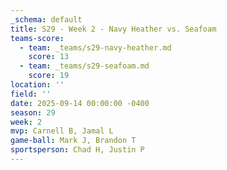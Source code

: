```yaml
---
_schema: default
title: S29 - Week 2 - Navy Heather vs. Seafoam
teams-score:
  - team: _teams/s29-navy-heather.md
    score: 13
  - team: _teams/s29-seafoam.md
    score: 19
location: ''
field: ''
date: 2025-09-14 00:00:00 -0400
season: 29
week: 2
mvp: Carnell B, Jamal L
game-ball: Mark J, Brandon T
sportsperson: Chad H, Justin P
---
```

